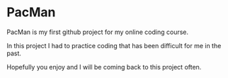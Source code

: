 # PacMan

PacMan is my first github project for my online coding course.

In this project I had to practice coding that has been difficult for me in the past. 

Hopefully you enjoy and I will be coming back to this project often. 


